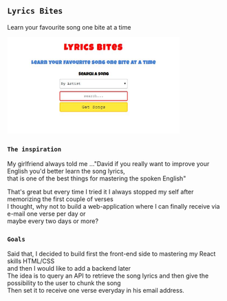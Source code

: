 ## `Lyrics Bites`

Learn your favourite song one bite at a time

<img src='lyrics_bites.JPG' width="400">

### `The inspiration`

My girlfriend always told me ..."David if you really want to improve your English you'd better learn the song lyrics, <br />
that is one of the best things for mastering the spoken English"<br />

That's great but every time I tried it I always stopped my self after memorizing the first couple of verses<br />
I thought, why not to build a web-application where I can finally receive via e-mail one verse per day or<br />
maybe every two days or more?

### `Goals`

Said that, I decided to build first the front-end side to mastering my React skills HTML/CSS<br />
and then I would like to add a backend later<br />
The idea is to query an API to retrieve the song lyrics and then give the possibility to the user to chunk the song<br />
Then set it to receive one verse everyday in his email address.
